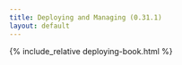 ```yaml
---
title: Deploying and Managing (0.31.1)
layout: default
---
```


{% include_relative deploying-book.html %}
